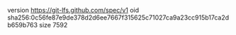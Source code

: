 version https://git-lfs.github.com/spec/v1
oid sha256:0c56fe87e9de378d2d6ee7667f315625c71027ca9a23cc915b17ca2db659b763
size 7592
